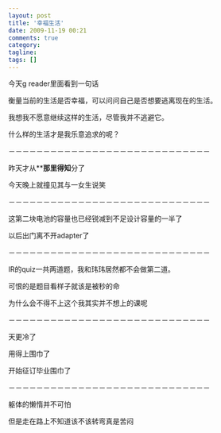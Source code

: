 ```yaml
---
layout: post
title: '幸福生活'
date: 2009-11-19 00:21
comments: true
category:
tagline:
tags: []
---
```


今天g reader里面看到一句话

衡量当前的生活是否幸福，可以问问自己是否想要逃离现在的生活。

我想我不愿意继续这样的生活，尽管我并不逃避它。

什么样的生活才是我乐意追求的呢？

－－－－－－－－－－－－－－－－－－－－－－－－－－－－－

昨天才从********那里得知******分了

今天晚上就撞见其与一女生说笑

－－－－－－－－－－－－－－－－－－－－－－－－－－－－－

这第二块电池的容量也已经锐减到不足设计容量的一半了

以后出门离不开adapter了

－－－－－－－－－－－－－－－－－－－－－－－－－－－－－

IR的quiz一共两道题，我和玮玮居然都不会做第二道。

可恨的是题目看样子就该是被秒的命

为什么会不得不上这个我其实并不想上的课呢

－－－－－－－－－－－－－－－－－－－－－－－－－－－－－

天更冷了

用得上围巾了

开始征订毕业围巾了

－－－－－－－－－－－－－－－－－－－－－－－－－－－－－

躯体的懒惰并不可怕

但是走在路上不知道该不该转弯真是苦闷

